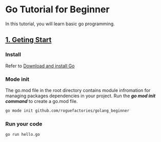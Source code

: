 # Go Tutorial for Beginner
In this tutorial, you will learn basic go programming.

## [1. Geting Start](https://github.com/roguefactories/golang_beginner/tree/main/01_Getting_Start)

### Install
Refer to [Download and install Go](https://golang.org/doc/install)

### Mode init
The go.mod file in the root directory contains module infromation for managing packages dependencies in your project. Run the ***go mod init command*** to create a go.mod file.
```bash
go mode init github.com/roguefactories/golang_beginner
```

### Run your code
```bash
go run hello.go
```
